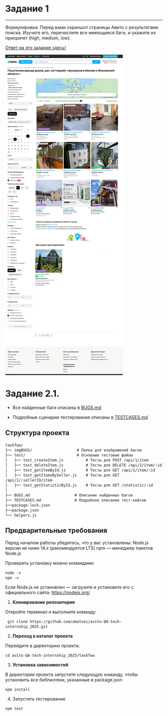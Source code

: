 # Задание 1
----------------------------------------------
Формулировка: Перед вами скриншот страницы Авито с результатами поиска. Изучите его, перечислите все имеющиеся баги, и укажите их приоритет (high, medium, low).

[Ответ на это задание здесь!](taskOne/BugReport.md)

![](taskOne/taskOnePage/taskOnePages.jpg)

# Задание 2.1.

- Все найденные баги описаны в [BUGS.md](taskTwo/BUGS.md)

- Подробные сценарии тестирования описаны в [TESTCASES.md](taskTwo/TESTCASES.md)

## Структура проекта
```
taskTwo/
├── imgBUGS/                    # Папка для изображений багов
├── test/                       # Основные тестовые файлы
│   ├── test_createItem.js          # Тесты для POST /api/1/item
│   ├── test_deleteItem.js          # Тесты для DELETE /api/2/item/:id
│   ├── test_getItemById.js         # Тесты для GET /api/1/item/:id
│   ├── test_getItemsBySeller.js    # Тесты для GET /api/1/:sellerID/item
│   ├── test_getStatisticById.js    # Тесты для GET /statistic/:id
│
├── BUGS.md                    # Описание найденных багов
├── TESTCASES.md               # Подробное описание тест-кейсов
├──package-lock.json
├──package.json
└── helpers.js             
```
## Предварительные требования
Перед началом работы убедитесь, что у вас установлены:
Node.js версии не ниже 14.x (рекомендуется LTS)
npm — менеджер пакетов Node.js

Проверить установку можно командами:
```
node -v
npm -v
```
Если Node.js не установлен — загрузите и установите его с официального сайта: https://nodejs.org/

1. **Клонирование репозитория**

Откройте терминал и выполните команду:
   ```
    git clone https://github.com/amotvei/avito-QA-tech-internship_2025.git
   ```

2. **Переход в каталог проекта**

Перейдите в директорию проекта:
```
cd avito-QA-tech-internship_2025/taskTwo
```

3. **Установка зависимостей**

В директории проекта запустите следующую команду, чтобы установить все библиотеки, указанные в package.json 
```
npm install
```

4. Запустить тестирование
```
npm test

```
   

